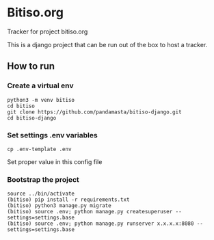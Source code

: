 # Bitiso.org

Tracker for project bitiso.org

This is a django project that can be run out of the box to host a tracker.

## How to run

### Create a virtual env
```
python3 -m venv bitiso 
cd bitiso
git clone https://github.com/pandamasta/bitiso-django.git
cd bitiso-django
```

### Set settings .env variables

```
cp .env-template .env
```

Set proper value in this config file

### Bootstrap the project

```
source ../bin/activate
(bitiso) pip install -r requirements.txt
(bitiso) python3 manage.py migrate
(bitiso) source .env; python manage.py createsuperuser --settings=settings.base
(bitiso) source .env; python manage.py runserver x.x.x.x:8080 --settings=settings.base
```
